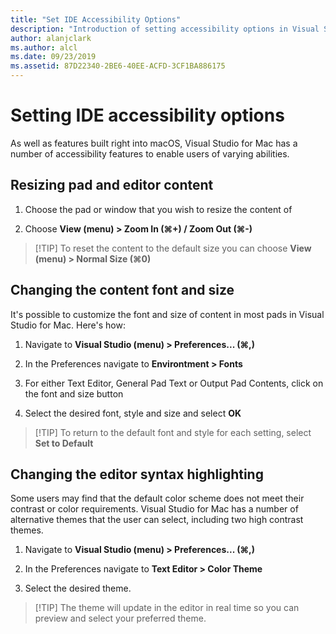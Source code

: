 ```yaml
---
title: "Set IDE Accessibility Options"
description: "Introduction of setting accessibility options in Visual Studio for Mac"
author: alanjclark
ms.author: alcl
ms.date: 09/23/2019
ms.assetid: 87D22340-2BE6-40EE-ACFD-3CF1BA886175
---
```


# Setting IDE accessibility options

As well as features built right into macOS, Visual Studio for Mac has a number of accessibility features to enable users of varying abilities.

## Resizing pad and editor content

1. Choose the pad or window that you wish to resize the content of

1. Choose **View (menu) > Zoom In (&#8984;+) / Zoom Out (&#8984;-)**

> [!TIP] To reset the content to the default size you can choose **View (menu) > Normal Size (&#8984;0)**

## Changing the content font and size

It's possible to customize the font and size of content in most pads in Visual Studio for Mac. Here's how:

1. Navigate to **Visual Studio (menu) > Preferences... (&#8984;,)**

1. In the Preferences navigate to **Environtment > Fonts**

1. For either Text Editor, General Pad Text or Output Pad Contents, click on the font and size button

1. Select the desired font, style and size and select **OK**

> [!TIP] To return to the default font and style for each setting, select **Set to Default**

## Changing the editor syntax highlighting

Some users may find that the default color scheme does not meet their contrast or color requirements. Visual Studio for Mac has a number of alternative themes that the user can select, including two high contrast themes.

1. Navigate to **Visual Studio (menu) > Preferences... (&#8984;,)**

1. In the Preferences navigate to **Text Editor > Color Theme**

1. Select the desired theme.

> [!TIP] The theme will update in the editor in real time so you can preview and select your preferred theme.